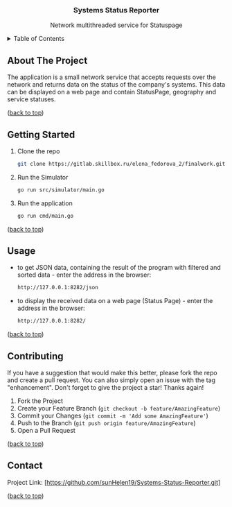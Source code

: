 <!-- PROJECT LOGO -->
<br />
<div align="center">
 
<h3 align="center">Systems Status Reporter</h3>

  <p text-align="center">
   Network multithreaded service for Statuspage
  </p>
</div>

<!-- TABLE OF CONTENTS -->
<details>
  <summary>Table of Contents</summary>
  <ol>
    <li>
      <a href="#about-the-project">About The Project</a>
    </li>
    <li>
      <a href="#getting-started">Getting Started</a>
       </li>
    <li><a href="#usage">Usage</a></li>
    <li><a href="#contributing">Contributing</a></li>
    <li><a href="#contact">Contact</a></li>
  </ol>
</details>

<!-- ABOUT THE PROJECT -->
## About The Project

The application is a small network service that accepts requests over the network and returns data on the status of the company's systems. This data can be displayed on a web page and contain StatusPage, geography and service statuses.

<p text-align="right">(<a href="#readme-top">back to top</a>)</p>

<!-- GETTING STARTED -->
## Getting Started

1. Clone the repo
   ```sh
   git clone https://gitlab.skillbox.ru/elena_fedorova_2/finalwork.git
      ```
   
2. Run the Simulator
   ```sh
   go run src/simulator/main.go
      ```
   
3. Run the application
   ```sh
   go run cmd/main.go
      ```

<p text-align="right">(<a href="#readme-top">back to top</a>)</p>


<!-- USAGE EXAMPLES -->
## Usage

* to get JSON data, containing the result of the program with filtered and sorted data - enter the address in the browser:
  ```sh
  http://127.0.0.1:8282/json
  ```


* to display the received data on a web page (Status Page) - enter the address in the browser:
  ```sh
  http://127.0.0.1:8282/
  ```
    
<p text-align="right">(<a href="#readme-top">back to top</a>)</p>

<!-- CONTRIBUTING -->
## Contributing

If you have a suggestion that would make this better, please fork the repo and create a pull request. You can also simply open an issue with the tag "enhancement".
Don't forget to give the project a star! Thanks again!

1. Fork the Project
2. Create your Feature Branch (`git checkout -b feature/AmazingFeature`)
3. Commit your Changes (`git commit -m 'Add some AmazingFeature'`)
4. Push to the Branch (`git push origin feature/AmazingFeature`)
5. Open a Pull Request

<p text-align="right">(<a href="#readme-top">back to top</a>)</p>

<!-- CONTACT -->
## Contact

Project Link: [https://github.com/sunHelen19/Systems-Status-Reporter.git]

<p text-align="right">(<a href="#readme-top">back to top</a>)</p>








